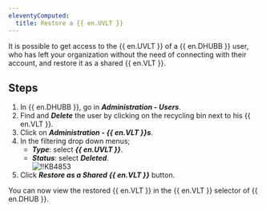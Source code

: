 ```yaml
---
eleventyComputed:
  title: Restore a {{ en.UVLT }}
---
```

It is possible to get access to the {{ en.UVLT }} of a {{ en.DHUBB }} user, who has left your organization without the need of connecting with their account, and restore it as a shared {{ en.VLT }}.

## Steps

1. In {{ en.DHUBB }}, go in ***Administration - Users***.
1. Find and ***Delete*** the user by clicking on the recycling bin next to his {{ en.VLT }}.
1. Click on ***Administration - {{ en.VLT }}s***.
1. In the filtering drop down menus;
   - ***Type***: select ***{{ en.UVLT }}***.
   - ***Status***: select ***Deleted***.  
   ![!!KB4853](https://webdevolutions.azureedge.net/docs/en/kb/KB4853.png)
1. Click ***Restore as a Shared {{ en.VLT }}*** button.  

You can now view the restored {{ en.VLT }} in the {{ en.VLT }} selector of {{ en.DHUB }}.
